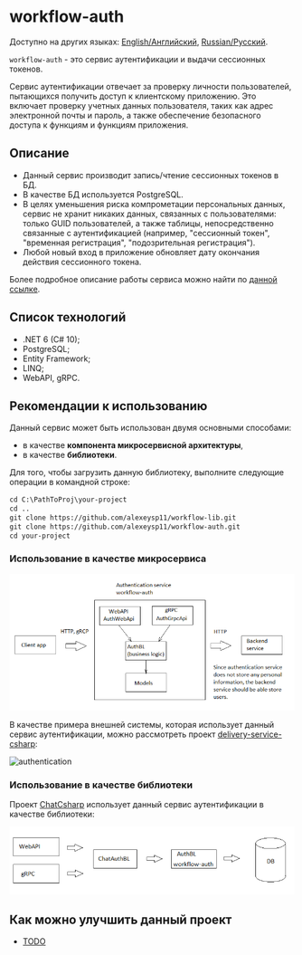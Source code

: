 # workflow-auth

Доступно на других языках: [English/Английский](README.md), [Russian/Русский](README.ru.md).

`workflow-auth` - это сервис аутентификации и выдачи сессионных токенов. 

Сервис аутентификации отвечает за проверку личности пользователей, пытающихся получить доступ к клиентскому приложению.
Это включает проверку учетных данных пользователя, таких как адрес электронной почты и пароль, а также обеспечение безопасного доступа к функциям и функциям приложения.

## Описание 

- Данный сервис производит запись/чтение сессионных токенов в БД.
- В качестве БД используется PostgreSQL.
- В целях уменьшения риска компрометации персональных данных, сервис не хранит никаких данных, связанных с пользователями: только GUID пользователей, а также таблицы, непосредственно связанные с аутентификацией (например, "сессионный токен", "временная регистрация", "подозрительная регистрация").
- Любой новый вход в приложение обновляет дату окончания действия сессионного токена.

Более подробное описание работы сервиса можно найти по [данной ссылке](docs/description.ru.md).

## Список технологий 

- .NET 6 (C# 10);
- PostgreSQL;
- Entity Framework;
- LINQ;
- WebAPI, gRPC.

## Рекомендации к использованию 

Данный сервис может быть использован двумя основными способами:
- в качестве **компонента микросервисной архитектуры**,
- в качестве **библиотеки**.

Для того, чтобы загрузить данную библиотеку, выполните следующие операции в командной строке:
```
cd C:\PathToProj\your-project
cd ..
git clone https://github.com/alexeysp11/workflow-lib.git
git clone https://github.com/alexeysp11/workflow-auth.git
cd your-project
```

### Использование в качестве микросервиса 

![components](docs/img/components.png)

В качестве примера внешней системы, которая использует данный сервис аутентификации, можно рассмотреть проект [delivery-service-csharp](https://github.com/alexeysp11/delivery-service-csharp):

![authentication](https://github.com/alexeysp11/delivery-service-csharp/raw/main/docs/img/authentication.png)

### Использование в качестве библиотеки 

Проект [ChatCsharp](https://github.com/alexeysp11/ChatCsharp) использует данный сервис аутентификации в качестве библиотеки: 

![AuthService](https://github.com/alexeysp11/ChatCsharp/raw/main/Docs/img/AuthService.png)

## Как можно улучшить данный проект

- [TODO](docs/TODO.md)
